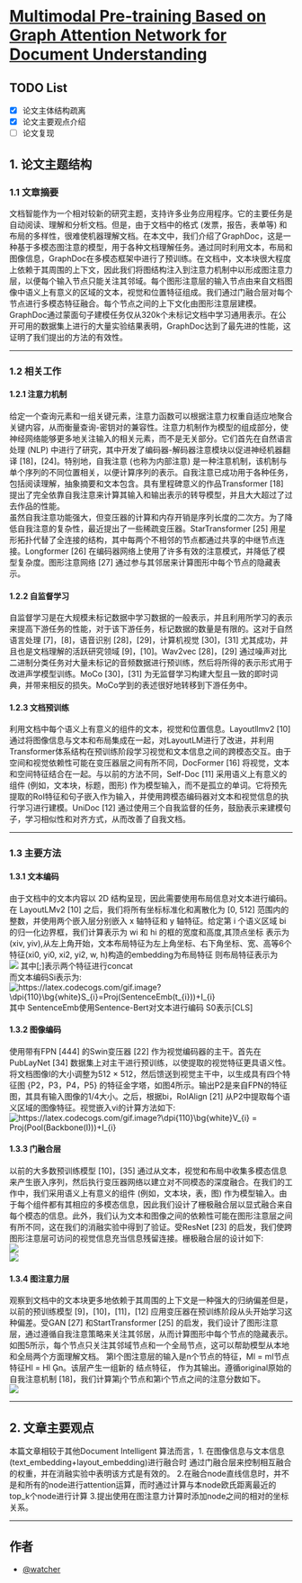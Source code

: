 <br/>

# [Multimodal Pre-training Based on Graph Attention Network for Document Understanding](https://arxiv.org/abs/2203.13530)

## TODO List

- [x] 论文主体结构疏离
- [x] 论文主要观点介绍
- [ ] 论文复现

## 1. 论文主题结构

### 1.1 文章摘要

文档智能作为一个相对较新的研究主题，支持许多业务应用程序。它的主要任务是自动阅读、理解和分析文档。但是，由于文档中的格式 (发票，报告，表单等) 和布局的多样性，很难使机器理解文档。在本文中，我们介绍了GraphDoc，这是一种基于多模态图注意的模型，用于各种文档理解任务。通过同时利用文本，布局和图像信息，GraphDoc在多模态框架中进行了预训练。在文档中，文本块很大程度上依赖于其周围的上下文，因此我们将图结构注入到注意力机制中以形成图注意力层，以便每个输入节点只能关注其邻域。每个图形注意层的输入节点由来自文档图像中语义上有意义的区域的文本，视觉和位置特征组成。我们通过门融合层对每个节点进行多模态特征融合。每个节点之间的上下文化由图形注意层建模。GraphDoc通过蒙面句子建模任务仅从320k个未标记文档中学习通用表示。在公开可用的数据集上进行的大量实验结果表明，GraphDoc达到了最先进的性能，这证明了我们提出的方法的有效性。

***

### 1.2 相关工作  

#### 1.2.1 注意力机制

给定一个查询元素和一组关键元素，注意力函数可以根据注意力权重自适应地聚合关键内容，从而衡量查询-密钥对的兼容性。注意力机制作为模型的组成部分，使神经网络能够更多地关注输入的相关元素，而不是无关部分。它们首先在自然语言处理 (NLP) 中进行了研究，其中开发了编码器-解码器注意模块以促进神经机器翻译 [18]，[24]。特别地，自我注意 (也称为内部注意) 是一种注意机制，该机制与单个序列的不同位置相关，以便计算序列的表示。自我注意已成功用于各种任务，包括阅读理解，抽象摘要和文本包含。具有里程碑意义的作品Transformer [18] 提出了完全依靠自我注意来计算其输入和输出表示的转导模型，并且大大超过了过去作品的性能。  
虽然自我注意功能强大，但变压器的计算和内存开销是序列长度的二次方。为了降低自我注意的复杂性，最近提出了一些稀疏变压器。StarTransformer [25] 用星形拓扑代替了全连接的结构，其中每两个不相邻的节点都通过共享的中继节点连接。Longformer [26] 在编码器网络上使用了许多有效的注意模式，并降低了模型复杂度。图形注意网络 [27] 通过参与其邻居来计算图形中每个节点的隐藏表示。

#### 1.2.2 自监督学习

自监督学习是在大规模未标记数据中学习数据的一般表示，并且利用所学习的表示来提高下游任务的性能，对于该下游任务，标记数据的数量是有限的。这对于自然语言处理 [7]，[8]，语音识别 [28]，[29]，计算机视觉 [30]，[31] 尤其成功，并且也是文档理解的活跃研究领域 [9]，[10]。Wav2vec [28]，[29] 通过噪声对比二进制分类任务对大量未标记的音频数据进行预训练，然后将所得的表示形式用于改进声学模型训练。MoCo [30]，[31] 为无监督学习构建大型且一致的即时词典，并带来相反的损失。MoCo学到的表述很好地转移到下游任务中。

#### 1.2.3 文档预训练

利用文档中每个语义上有意义的组件的文本，视觉和位置信息。Layoutllmv2 [10] 通过将图像信息与文本和布局集成在一起，对LayoutLM进行了改进，并利用Transformer体系结构在预训练阶段学习视觉和文本信息之间的跨模态交互。由于空间和视觉依赖性可能在变压器层之间有所不同，DocFormer [16] 将视觉，文本和空间特征结合在一起。与以前的方法不同，Self-Doc [11] 采用语义上有意义的组件 (例如，文本块，标题，图形) 作为模型输入，而不是孤立的单词。它将预先提取的RoI特征和句子嵌入作为输入，并使用跨模态编码器对文本和视觉信息的执行学习进行建模。UniDoc [12] 通过使用三个自我监督的任务，鼓励表示来建模句子，学习相似性和对齐方式，从而改善了自我文档。

***

### 1.3 主要方法

#### 1.3.1 文本编码

由于文档中的文本内容以 2D 结构呈现，因此需要使用布局信息对文本进行编码。在 LayoutLMv2 [10] 之后，我们将所有坐标标准化和离散化为 [0, 512] 范围内的整数，并使用两个嵌入层分别嵌入 x 轴特征和 y 轴特征。给定第 i 个语义区域 bi 的归一化边界框，我们计算表示为 wi 和 hi 的框的宽度和高度,其顶点坐标
表示为(xiv, yiv),从左上角开始，文本布局特征为左上角坐标、右下角坐标、宽、高等6个特征(xi0, yi0, xi2, yi2, w, h)构造的embedding为布局特征
则布局特征表示为  
![](https://latex.codecogs.com/gif.image?\bg{white}I_{i}&space;=&space;[Emb_{x}(x_{i0},x_{i2},w_{i});Emb_{y}(y_{i0},y_{i2},h_{i})],&space;0\leq&space;i\leq&space;n{\color{white}})  
其中[;]表示两个特征进行concat  
而文本编码Si表示为:  
<img src="https://latex.codecogs.com/gif.image?\dpi{110}\bg{white}S_{i}=Proj(SentenceEmb(t_{i}))&plus;I_{i}" title="https://latex.codecogs.com/gif.image?\dpi{110}\bg{white}S_{i}=Proj(SentenceEmb(t_{i}))+I_{i}" />  
其中 SentenceEmb使用Sentence-Bert对文本进行编码 S0表示[CLS]

#### 1.3.2 图像编码

使用带有FPN [444] 的Swin变压器 [22] 作为视觉编码器的主干。首先在PubLayNet [34] 数据集上对主干进行预训练，以使提取的视觉特征更具语义性。将文档图像I的大小调整为512 × 512，然后馈送到视觉主干中，以生成具有四个特征图 {P2，P3，P4，P5} 的特征金字塔，如图4所示。输出P2是来自FPN的特征图，其具有输入图像的1/4大小。之后，根据bi，RoIAlign [21] 从P2中提取每个语义区域的图像特征。视觉嵌入vi的计算方法如下:  
<img src="https://latex.codecogs.com/gif.image?\dpi{110}\bg{white}V_{i}&space;=&space;Proj(Pool(Backbone(I)))&plus;I_{i}" title="https://latex.codecogs.com/gif.image?\dpi{110}\bg{white}V_{i} = Proj(Pool(Backbone(I)))+I_{i}" />

#### 1.3.3 门融合层

以前的大多数预训练模型 [10]，[35] 通过从文本，视觉和布局中收集多模态信息来产生嵌入序列，然后执行变压器网络以建立对不同模态的深度融合。在我们的工作中，我们采用语义上有意义的组件 (例如，文本块，表，图) 作为模型输入。由于每个组件都有其相应的多模态信息，因此我们设计了栅极融合层以显式融合来自每个模态的信息。此外，我们认为文本和图像之间的依赖性可能在图形注意层之间有所不同，这在我们的消融实验中得到了验证。受ResNet [23] 的启发，我们使跨图形注意层可访问的视觉信息充当信息残留连接。栅极融合层的设计如下:  
<img src="https://latex.codecogs.com/gif.image?\dpi{110}\bg{white}Z_{i}^{l}=\sigma(W_{2\delta}(W_{1}[V_{i};h_{i}^{i-1}]+b_{1})+b_{2}) \" />  
<img src="https://latex.codecogs.com/gif.image?\dpi{110}\bg{white}m_{i}^{i}=h_{i}^{l-1}+z_{i}^{l}v_{i}" />

#### 1.3.4 图注意力层

观察到文档中的文本块更多地依赖于其周围的上下文是一种强大的归纳偏差但是，以前的预训练模型 [9]，[10]，[11]，[12] 应用变压器在预训练阶段从头开始学习这种偏差。受GAN [27] 和StartTransformer [25] 的启发，我们设计了图形注意层，通过遵循自我注意策略来关注其邻居，从而计算图形中每个节点的隐藏表示。如图5所示，每个节点只关注其邻域节点和一个全局节点，这可以帮助模型从本地和全局两个方面理解文档。
第l个图注意层的输入是n个节点的特征，Ml = ml节点特征Hl = Hl n。该层产生一组新的 结点特征， 作为其输出。遵循original原始的自我注意机制 [18]，我们计算第j个节点和第i个节点之间的注意分数如下。  
<img src="https://latex.codecogs.com/gif.image?\dpi{110}\bg{white}e_{i,j}=(W^{q}m_{i}^{l})(W^{k}m_{j}^{l})" />

***

## 2. 文章主要观点

本篇文章相较于其他Document Intelligent 算法而言，1. 在图像信息与文本信息(text_embedding+layout_embedding)进行融合时
通过门融合层来控制相互融合的权重，并在消融实验中表明该方式是有效的。
2.在融合node直线信息时，并不是和所有的node进行attention运算，而时通过计算与本node欧氏距离最近的top_k个node进行计算
3.提出使用在图注意力计算时添加node之间的相对的坐标关系。

***

## 作者

- [@watcher](https://github.com/mlshenkai)
